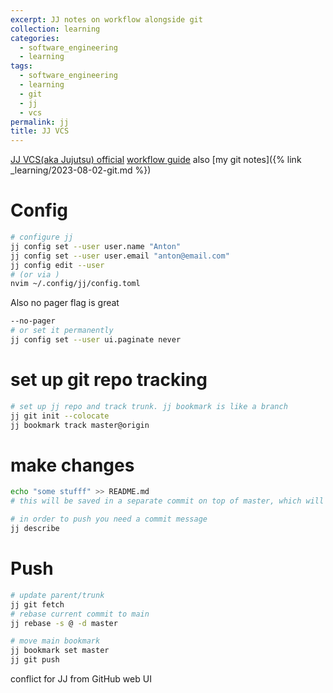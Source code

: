 ```yaml
---
excerpt: JJ notes on workflow alongside git
collection: learning
categories:
  - software_engineering
  - learning
tags:
  - software_engineering
  - learning
  - git
  - jj
  - vcs
permalink: jj
title: JJ VCS
---
```

[JJ VCS(aka Jujutsu) official](https://github.com/jj-vcs/jj)
[workflow guide](https://steveklabnik.github.io/jujutsu-tutorial/real-world-workflows/the-squash-workflow.html)
also [my git notes]({% link _learning/2023-08-02-git.md %})

# Config
```sh
# configure jj 
jj config set --user user.name "Anton"
jj config set --user user.email "anton@email.com"
jj config edit --user
# (or via )
nvim ~/.config/jj/config.toml
```

Also no pager flag is great
```sh
--no-pager
# or set it permanently
jj config set --user ui.paginate never
```
# set up git repo tracking
```sh
# set up jj repo and track trunk. jj bookmark is like a branch
jj git init --colocate
jj bookmark track master@origin
```
# make changes
```sh
echo "some stufff" >> README.md
# this will be saved in a separate commit on top of master, which will be constantly amended to reflect you WIP

# in order to push you need a commit message
jj describe
```
# Push
```sh
# update parent/trunk
jj git fetch
# rebase current commit to main
jj rebase -s @ -d master

# move main bookmark
jj bookmark set master
jj git push
```
conflict for JJ from GitHub web UI
